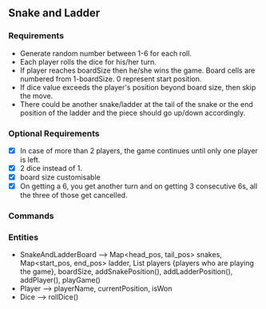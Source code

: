 ## Snake and Ladder

### Requirements
- Generate random number between 1-6 for each roll.
- Each player rolls the dice for his/her turn.
- If player reaches boardSize then he/she wins the game. Board cells are numbered from 1-boardSize. 0 represent start position.
- If dice value exceeds the player's position beyond board size, then skip the move.
- There could be another snake/ladder at the tail of the snake or the end position of the ladder and the piece should go up/down accordingly.

### Optional Requirements
- [X] In case of more than 2 players, the game continues until only one player is left. 
- [X] 2 dice instead of 1.
- [X] board size customisable
- [X] On getting a 6, you get another turn and on getting 3 consecutive 6s, all the three of those get cancelled.

### Commands

### Entities
- SnakeAndLadderBoard -->  Map<head_pos, tail_pos> snakes, Map<start_pos, end_pos> ladder,  List<Player> players {players who are playing the game}, boardSize, addSnakePosition(), addLadderPosition(), addPlayer(), playGame()
- Player --> playerName, currentPosition, isWon
- Dice --> rollDice()